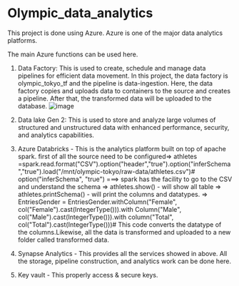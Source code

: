 # Olympic_data_analytics

This project is done using Azure. Azure is one of the major data analytics platforms.

The main Azure functions can be used here.

1) Data Factory: This is used to create, schedule and manage data pipelines for efficient data movement. In this project, the data factory is olympic_tokyo_tf and the pipeline is data-ingestion. Here, the data factory copies and uploads data to containers to the source and creates a pipeline. After that, the transformed data will be uploaded to the database.
                        ![image](https://github.com/priyanthan07/Olympic_data_analytics/assets/129021635/dba8d39d-bb1f-4869-918c-32efd54ad0fd)

   
2) Data lake Gen 2:  This is used to store and analyze large volumes of structured and unstructured data with enhanced performance, security, and analytics capabilities. 
3) Azure Databricks  -  This is the analytics platform built on top of apache spark. first of all the source need to be configured=> athletes =spark.read.format("CSV").option("header","true").option("inferSchema","true").load("/mnt/olympic-tokyo/raw-data/athletes.csv")# option("inferSchema", "true") ===> spark has the facility to go to the CSV and understand the schema
=> athletes.show()  - will show all table
=> athletes.printSchema() - will print the columns and datatypes.
=> EntriesGender = EntriesGender.withColumn("Female", col("Female").cast(IntegerType())).with Column("Male", col("Male").cast(IntegerType())).with column("Total", col("Total").cast(IntegerType()))#  This code converts the datatype of the columns.Likewise, all the data is transformed and uploaded to a new folder called transformed data.
                          
6) Synapse Analytics -  This provides all the services showed in above.  All the storage, pipeline construction, and analytics work can be done here.
8) Key vault         -  This properly access & secure keys. 
